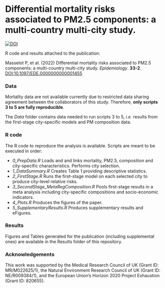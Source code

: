 # Differential mortality risks associated to PM2.5 components: a multi-country multi-city study.

[![DOI](https://zenodo.org/badge/262352027.svg)](https://zenodo.org/doi/10.5281/zenodo.11210101)

R code and results attached to the publication:

Masselot P, et al. (2022) Differential mortality risks associated to PM2.5 components: a multi-country multi-city study. *Epidemiology*. **33-2**. [DOI:10.1097/EDE.0000000000001455](https://doi.org/10.1097/EDE.0000000000001455)

### Data

Mortality data are not available currently due to restricted data sharing agreement between the collaborators of this study. Therefore, **only scripts 3 to 5 are fully reproducible**.

The *Data* folder contains data needed to run scripts 3 to 5, *i.e.* results from the first-stage city-specific models and PM composition data.

### R code

The R code to reproduce the analysis is available. Scripts are meant to be executed in order:

- *0_PrepData.R* Loads and and links mortality, PM2.5, composition and city-specific characteristics. Performs city selection.
- *1_DataSummary.R* Creates Table 1 providing descriptive statistics.
- *2_FirstStage.R* Runs the first-stage model on each selected city to produce city-level relative risks.
- *3_SecondStage_MetaRegComposition.R* Pools first-stage results in a meta analysis including city-specific compositions and socio-economic indicators. 
- *4_Plots.R* Produces the figures of the paper.
- *5_SupplementaryResults.R* Produces supplementary results and eFigures.

### Results

Figures and Tables generated for the publication (including supplemental ones) are available in the Results folder of this repository. 

### Acknowledgements

This work was supported by the Medical Research Council of UK (Grant ID: MR/M022625/1), the Natural Environment Research Council of UK (Grant ID: NE/R009384/1), and the European Union’s Horizon 2020 Project Exhaustion (Grant ID: 820655).
